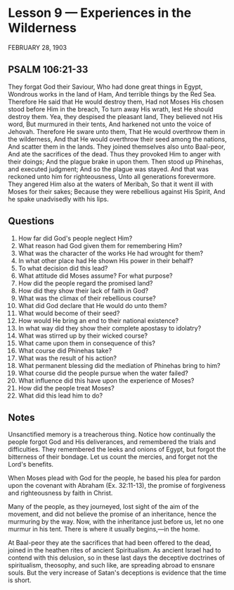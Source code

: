 # Lesson 9 — Experiences in the Wilderness

FEBRUARY 28, 1903

## PSALM 106:21-33

They forgat God their Saviour,
Who had done great things in Egypt,
Wondrous works in the land of Ham,
And terrible things by the Red Sea.
Therefore He said that He would destroy them,
Had not Moses His chosen stood before Him in the breach,
To turn away His wrath, lest He should destroy them.
Yea, they despised the pleasant land,
They believed not His word,
But murmured in their tents,
And harkened not unto the voice of Jehovah.
Therefore He sware unto them,
That He would overthrow them in the wilderness,
And that He would overthrow their seed among the nations,
And scatter them in the lands.
They joined themselves also unto Baal-peor,
And ate the sacrifices of the dead.
Thus they provoked Him to anger with their doings;
And the plague brake in upon them.
Then stood up Phinehas, and executed judgment;
And so the plague was stayed.
And that was reckoned unto him for righteousness,
Unto all generations forevermore.
They angered Him also at the waters of Meribah,
So that it went ill with Moses for their sakes;
Because they were rebellious against His Spirit,
And he spake unadvisedly with his lips.

## Questions

1. How far did God's people neglect Him?
2. What reason had God given them for remembering Him?
3. What was the character of the works He had wrought for them?
4. In what other place had He shown His power in their behalf?
5. To what decision did this lead?
6. What attitude did Moses assume? For what purpose?
7. How did the people regard the promised land?
8. How did they show their lack of faith in God?
9. What was the climax of their rebellious course?
10. What did God declare that He would do unto them?
11. What would become of their seed?
12. How would He bring an end to their national existence?
13. In what way did they show their complete apostasy to idolatry?
14. What was stirred up by their wicked course?
15. What came upon them in consequence of this?
16. What course did Phinehas take?
17. What was the result of his action?
18. What permanent blessing did the mediation of Phinehas bring to him?
19. What course did the people pursue when the water failed?
20. What influence did this have upon the experience of Moses?
21. How did the people treat Moses?
22. What did this lead him to do?

## Notes

Unsanctified memory is a treacherous thing. Notice how continually the people forgot God and His deliverances, and remembered the trials and difficulties. They remembered the leeks and onions of Egypt, but forgot the bitterness of their bondage. Let us count the mercies, and forget not the Lord's benefits.

When Moses plead with God for the people, he based his plea for pardon upon the covenant with Abraham (Ex. 32:11-13), the promise of forgiveness and righteousness by faith in Christ.

Many of the people, as they journeyed, lost sight of the aim of the movement, and did not believe the promise of an inheritance, hence the murmuring by the way. Now, with the inheritance just before us, let no one murmur in his tent. There is where it usually begins,—in the home.

At Baal-peor they ate the sacrifices that had been offered to the dead, joined in the heathen rites of ancient Spiritualism. As ancient Israel had to contend with this delusion, so in these last days the deceptive doctrines of spiritualism, theosophy, and such like, are spreading abroad to ensnare souls. But the very increase of Satan's deceptions is evidence that the time is short.